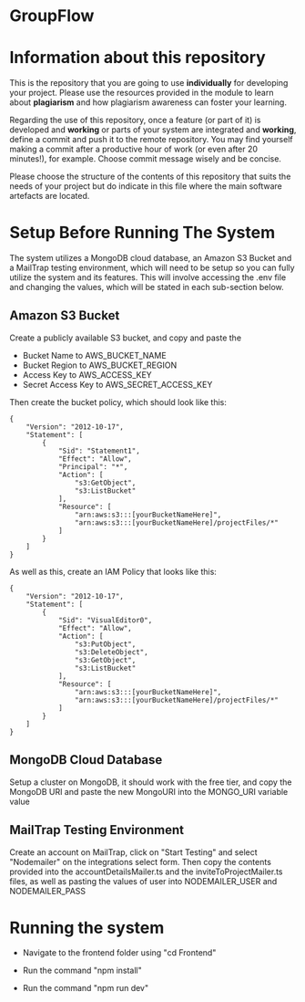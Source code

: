 
# GroupFlow

  

# Information about this repository

  

This is the repository that you are going to use **individually** for developing your project. Please use the resources provided in the module to learn about **plagiarism** and how plagiarism awareness can foster your learning.

  

Regarding the use of this repository, once a feature (or part of it) is developed and **working** or parts of your system are integrated and **working**, define a commit and push it to the remote repository. You may find yourself making a commit after a productive hour of work (or even after 20 minutes!), for example. Choose commit message wisely and be concise.

  

Please choose the structure of the contents of this repository that suits the needs of your project but do indicate in this file where the main software artefacts are located.

  

# Setup Before Running The System

  

The system utilizes a MongoDB cloud database, an Amazon S3 Bucket and a MailTrap testing environment, which will need to be setup so you can fully utilize the system and its features. This will involve accessing the .env file and changing the values, which will be stated in each sub-section below.

## Amazon S3 Bucket
Create a publicly available S3 bucket, and copy and paste the 
- Bucket Name to AWS_BUCKET_NAME
- Bucket Region to AWS_BUCKET_REGION
- Access Key to AWS_ACCESS_KEY
- Secret Access Key to AWS_SECRET_ACCESS_KEY

Then create the bucket policy, which should look like this:
```
{
    "Version": "2012-10-17",
    "Statement": [
        {
            "Sid": "Statement1",
            "Effect": "Allow",
            "Principal": "*",
            "Action": [
                "s3:GetObject",
                "s3:ListBucket"
            ],
            "Resource": [
                "arn:aws:s3:::[yourBucketNameHere]",
                "arn:aws:s3:::[yourBucketNameHere]/projectFiles/*"
            ]
        }
    ]
}
```


As well as this, create an IAM Policy that looks like this:
```
{
    "Version": "2012-10-17",
    "Statement": [
        {
            "Sid": "VisualEditor0",
            "Effect": "Allow",
            "Action": [
                "s3:PutObject",
                "s3:DeleteObject",
                "s3:GetObject",
                "s3:ListBucket"
            ],
            "Resource": [
                "arn:aws:s3:::[yourBucketNameHere]",
                "arn:aws:s3:::[yourBucketNameHere]/projectFiles/*"
            ]
        }
    ]
}
```
## MongoDB Cloud Database
Setup a cluster on MongoDB, it should work with the free tier, and copy the MongoDB URI and paste the new MongoURI into the MONGO_URI variable value 

## MailTrap Testing Environment
Create an account on MailTrap, click on "Start Testing" and select "Nodemailer" on the integrations select form. Then copy the contents provided into the accountDetailsMailer.ts and the inviteToProjectMailer.ts files, as well as pasting the values of user into NODEMAILER_USER and NODEMAILER_PASS

  

# Running the system
  
- Navigate to the frontend folder using "cd Frontend"

- Run the command "npm install"

- Run the command "npm run dev"